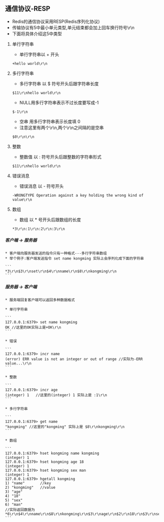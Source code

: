 ## 通信协议-RESP

* Redis的通信协议采用RESP(Redis序列化协议)
* 传输协议有5中最小单元类型,单元结束都会加上回车换行符号\r\n
* 下面将具体介绍这5中类型
1. 单行字符串

	* 单行字符串以 + 开头
	```
	+hello world\r\n
	```

2. 多行字符串

	* 多行字符串 以 $ 符号开头后跟字符串长度
	
	```
	$11\r\nhello world\r\n
	```

	* NULL用多行字符串表示不过长度要写成-1
	
	```
	$-1\r\n
	```
	* 空串 用多行字符串表示长度填 0
	* 注意这里有两个\r\n,两个\r\n之间隔的是空串
	
	```
	$0\r\n\r\n
	```

3. 整数

	* 整数值 以 : 符号开头后跟整数的字符串形式

	
	```
	$11\r\nhello world\r\n
	```

4. 错误消息

	* 错误消息 以 - 符号开头
	
	```
	-WRONGTYPE Operation against a key holding the wrong kind of value\r\n
	```
5. 数组

	* 数组 以 * 号开头后跟数组的长度
	
	```
	*3\r\n:1\r\n:2\r\n:3\r\n
	```

##### 客户端 -> 服务器
	* 客户端向服务器发送的指令只有一种格式---多行字符串数组
	* 举个例子:客户端发送指令 set name kongming 实际上会序列化成下面的字符串
	
	```
	*3\r\n$3\r\nset\r\n$4\r\nname\r\n$8\r\nkongming\r\n
	```

##### 服务器 -> 客户端
	* 服务端回复客户端可以返回多种数据格式
	
	* 单行字符串
	
	```
	127.0.0.1:6379> set name kongming
	OK //这里的OK实际上是+OK\r\n
	```

	* 错误
	
	```
	127.0.0.1:6379> incr name
	(error) ERR value is not an integer or out of range //实际为-ERR value...\r\n
	```
	
	* 整数
	
	```
	127.0.0.1:6379> incr age
	(integer) 1   //这里的(integer) 1 实际上是 :1\r\n
	```
	
	* 多行字符串

	```
	127.0.0.1:6379> get name
	"kongming" //这里的"kongming" 实际上是 $8\r\nkongming\r\n
	```

	* 数组

	```
	127.0.0.1:6379> hset kongming name kongming
	(integer) 1
	127.0.0.1:6379> hset kongming age 18
	(integer) 1
	127.0.0.1:6379> hset kongming sex man
	(integer) 1
	127.0.0.1:6379> hgetall kongming
	1) "name"		//key
	2) "kongming"	//value
	3) "age"
	4) "18"
	5) "sex"
	6) "man"
	//实际返回数据为 *6\r\n$4\r\nname\r\n$8\r\nkongming\r\n$3\r\nage\r\n$2\r\n18\r\n$3\r\nsex\r\n$3\r\nman\r\n
	```
